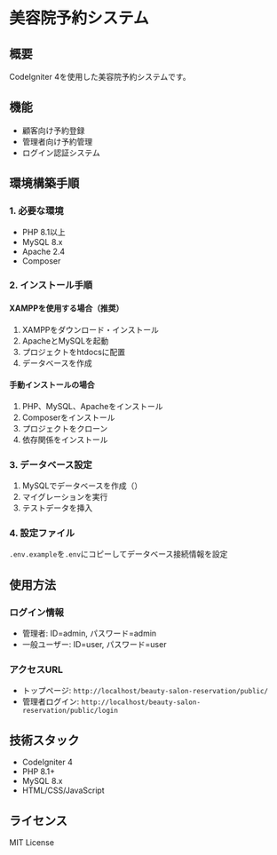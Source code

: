 # 美容院予約システム

## 概要
CodeIgniter 4を使用した美容院予約システムです。

## 機能
- 顧客向け予約登録
- 管理者向け予約管理
- ログイン認証システム

## 環境構築手順

### 1. 必要な環境
- PHP 8.1以上
- MySQL 8.x
- Apache 2.4
- Composer

### 2. インストール手順

#### XAMPPを使用する場合（推奨）
1. XAMPPをダウンロード・インストール
2. ApacheとMySQLを起動
3. プロジェクトをhtdocsに配置
4. データベースを作成

#### 手動インストールの場合
1. PHP、MySQL、Apacheをインストール
2. Composerをインストール
3. プロジェクトをクローン
4. 依存関係をインストール

### 3. データベース設定
1. MySQLでデータベースを作成（）
2. マイグレーションを実行
3. テストデータを挿入

### 4. 設定ファイル
`.env.example`を`.env`にコピーしてデータベース接続情報を設定

## 使用方法

### ログイン情報
- 管理者: ID=admin, パスワード=admin
- 一般ユーザー: ID=user, パスワード=user

### アクセスURL
- トップページ: `http://localhost/beauty-salon-reservation/public/`
- 管理者ログイン: `http://localhost/beauty-salon-reservation/public/login`

## 技術スタック
- CodeIgniter 4
- PHP 8.1+
- MySQL 8.x
- HTML/CSS/JavaScript

## ライセンス
MIT License


